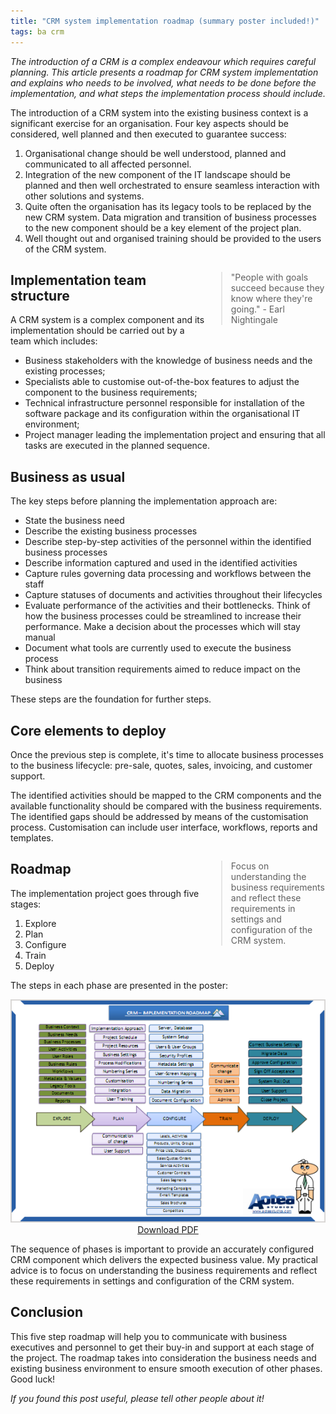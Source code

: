 ```yaml
---
title: "CRM system implementation roadmap (summary poster included!)"
tags: ba crm
---
```


_The introduction of a CRM is a complex endeavour which requires careful planning. This article presents a roadmap for CRM system implementation and explains who needs to be involved, what needs to be done before the implementation, and what steps the implementation process should include._

The introduction of a CRM system into the existing business context is a significant exercise for an organisation. Four key aspects should be considered, well planned and then executed to guarantee success:

1.  Organisational change should be well understood, planned and communicated to all affected personnel.
2.  Integration of the new component of the IT landscape should be planned and then well orchestrated to ensure seamless interaction with other solutions and systems.
3.  Quite often the organisation has its legacy tools to be replaced by the new CRM system. Data migration and transition of business processes to the new component should be a key element of the project plan.
4.  Well thought out and organised training should be provided to the users of the CRM system.

<blockquote style = "float: right; width: 30%">"People with goals succeed because they know where they're going." - Earl Nightingale</blockquote>

## Implementation team structure

A CRM system is a complex component and its implementation should be carried out by a team which includes:

*   Business stakeholders with the knowledge of business needs and the existing processes;
*   Specialists able to customise out-of-the-box features to adjust the component to the business requirements;
*   Technical infrastructure personnel responsible for installation of the software package and its configuration within the organisational IT environment;
*   Project manager leading the implementation project and ensuring that all tasks are executed in the planned sequence.

## Business as usual

The key steps before planning the implementation approach are:

*   State the business need
*   Describe the existing business processes
*   Describe step-by-step activities of the personnel within the identified business processes
*   Describe information captured and used in the identified activities
*   Capture rules governing data processing and workflows between the staff
*   Capture statuses of documents and activities throughout their lifecycles
*   Evaluate performance of the activities and their bottlenecks. Think of how the business processes could be streamlined to increase their performance. Make a decision about the processes which will stay manual
*   Document what tools are currently used to execute the business process
*   Think about transition requirements aimed to reduce impact on the business

These steps are the foundation for further steps.

## Core elements to deploy

Once the previous step is complete, it's time to allocate business processes to the business lifecycle: pre-sale, quotes, sales, invoicing, and customer support.

The identified activities should be mapped to the CRM components and the available functionality should be compared with the business requirements. The identified gaps should be addressed by means of the customisation process. Customisation can include user interface, workflows, reports and templates.

<blockquote style = "float: right; width: 30%">Focus on understanding the business requirements and reflect these requirements in settings and configuration of the CRM system.</blockquote>

## Roadmap

The implementation project goes through five stages:

1.  Explore
2.  Plan
3.  Configure
4.  Train
5.  Deploy

The steps in each phase are presented in the poster:

<div style = "text-align: center">
    <a href = "/files/crm-poster.pdf"><img src = "/img/crm-poster.png" /></a><br/>
    <a href = "/files/crm-poster.pdf">Download PDF</a>
</div>
    
The sequence of phases is important to provide an accurately configured CRM component which delivers the expected business value. My practical advice is to focus on understanding the business requirements and reflect these requirements in settings and configuration of the CRM system.

## Conclusion

This five step roadmap will help you to communicate with business executives and personnel to get their buy-in and support at each stage of the project. The roadmap takes into consideration the business needs and existing business environment to ensure smooth execution of other phases. Good luck!

_If you found this post useful, please tell other people about it!_